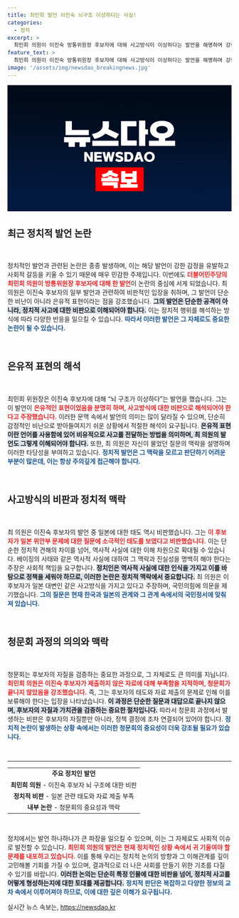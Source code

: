 ```yaml
---
title: 최민희 발언 이진숙 뇌구조 이상하다는 사실!
categories:
  - 정치
excerpt: >
  최민희 의원이 이진숙 방통위원장 후보자에 대해 사고방식이 이상하다는 발언을 해명하며 강한 반대 입장을 표명했다. 그는 일본에 대한 태도가 문제라며 국회 윤리위원회의 제소에도 불구하고 발언의 뜻을 분명히 했다. 클릭해서 자세한 내용을 확인하세요!
feature_text: >
  최민희 의원이 이진숙 방통위원장 후보자에 대해 사고방식이 이상하다는 발언을 해명하며 강한 반대 입장을 표명했다. 그는 일본에 대한 태도가 문제라며 국회 윤리위원회의 제소에도 불구하고 발언의 뜻을 분명히 했다. 클릭해서 자세한 내용을 확인하세요!
image: '/assets/img/newsdao_breakingnews.jpg'
---
```


<p><img src="/assets/img/newsdao_breakingnews.jpg" alt="cryptoinkorea 속보" /></p>

<h2 data-ke-size="size26">최근 정치적 발언 논란</h2>

<p data-ke-size="size16">&nbsp;</p>

<p>정치적인 발언과 관련된 논란은 종종 발생하며, 이는 해당 발언이 강한 감정을 유발하고 사회적 갈등을 키울 수 있기 때문에 매우 민감한 주제입니다. 이번에도 <b><span style="color: #ee2323;">더불어민주당의 최민희 의원이 방통위원장 후보자에 대해 한 발언</span></b>이 논란의 중심에 서게 되었습니다. 최 의원은 이진숙 후보자의 일부 발언과 관련하여 비판적인 입장을 취하며, 그 발언이 단순한 비난이 아니라 은유적 표현이라는 점을 강조했습니다. <b><span style="background-color: #21538527;">그의 발언은 단순한 공격이 아니라, 정치적 사고에 대한 비판으로 이해되어야 합니다.</span></b> 이는 정치적 행위를 해석하는 방식에 따라 다양한 반응을 일으킬 수 있습니다. <b><span style="color: #1a5490;">따라서 이러한 발언은 그 자체로도 중요한 논란이 될 수 있습니다.</span></b></p>

<p data-ke-size="size16">&nbsp;</p>

<h2 data-ke-size="size26">은유적 표현의 해석</h2>

<p data-ke-size="size16">&nbsp;</p>

<p>최민희 위원장은 이진숙 후보자에 대해 “뇌 구조가 이상하다”는 발언을 했습니다. 그는 이 발언이 <b><span style="color: #ee2323;">은유적인 표현이었음을 분명히 하며, 사고방식에 대한 비판으로 해석되어야 한다고 주장했습니다.</span></b> 이러한 문맥 속에서 발언의 의미는 많이 달라질 수 있으며, 단순히 감정적인 비난으로 받아들여지기 쉬운 상황에서 적절한 해석이 요구됩니다. <b><span style="background-color: #21538527;">은유적 표현이란 언어를 사용함에 있어 비유적으로 사고를 전달하는 방법을 의미하며, 최 의원의 발언도 그렇게 이해되어야 합니다.</span></b> 또한, 최 의원은 자신이 물었던 질문의 맥락을 설명하며 이러한 타당성을 부여하고 있습니다. <b><span style="color: #1a5490;">정치적 발언은 그 맥락을 모르고 판단하기 어려운 부분이 많은데, 이는 항상 주의깊게 접근해야 합니다.</span></b></p>

<p data-ke-size="size16">&nbsp;</p>

<h2 data-ke-size="size26">사고방식의 비판과 정치적 맥락</h2>

<p data-ke-size="size16">&nbsp;</p>

<p>최 의원은 이진숙 후보자의 발언 중 일본에 대한 태도 역시 비판했습니다. 그는 <b><span style="color: #ee2323;">이 후보자가 일본 위안부 문제에 대한 질문에 소극적인 태도를 보였다고 비판했습니다.</span></b> 이는 단순한 정치적 견해의 차이를 넘어, 역사적 사실에 대한 이해 차원으로 확대될 수 있습니다. 베이징의 사태와 같은 역사적 사실에 대하여 그 맥락과 진실성을 명백히 해야 한다는 주장은 사회적 책임을 요구합니다. <b><span style="background-color: #21538527;">정치인은 역사적 사실에 대한 인식을 가지고 이를 바탕으로 정책을 세워야 하므로, 이러한 논란은 정치적 맥락에서 중요합니다.</span></b> 최 의원은 이 후보자가 일본 대변인 같은 사고방식을 가지고 있다고 주장하며, 국민의힘에 의문을 제기했습니다. <b><span style="color: #1a5490;">그의 질문은 현재 한국과 일본의 관계와 그 관계 속에서의 국민정서에 맞춰져 있습니다.</span></b></p>

<p data-ke-size="size16">&nbsp;</p>

<h2 data-ke-size="size26">청문회 과정의 의의와 맥락</h2>

<p data-ke-size="size16">&nbsp;</p>

<p>청문회는 후보자의 자질을 검증하는 중요한 과정으로, 그 자체로도 큰 의미를 지닙니다. <b><span style="color: #ee2323;">최민희 의원은 이진숙 후보자가 제출하지 않은 자료에 대해 부족함을 지적하며, 청문회가 끝나지 않았음을 강조했습니다.</span></b> 즉, 그는 후보자의 태도와 자료 제출의 문제로 인해 이를 보류해야 한다는 입장을 나타냈습니다. <b><span style="background-color: #21538527;">이 과정은 단순한 질문과 대답으로 끝나지 않으며, 후보자의 자질과 가치관을 검증하는 중요한 절차입니다.</span></b> 따라서 청문회 과정에서 발생하는 비판은 후보자의 자질뿐만 아니라, 정책 결정에 조차 연결되어 있어야 합니다. <b><span style="color: #1a5490;">정치적 논란이 발생하는 상황 속에서는 이러한 청문회의 중요성이 더욱 강조될 필요가 있습니다.</span></b></p>

<p data-ke-size="size16">&nbsp;</p>

<hr/>

<table style="width:100%;">
<tr>
<td style="text-align: center; height: 17px;"><b>주요 정치인 발언</b></td>
</tr>
<tr>
<td style="text-align: center; height: 17px;"><b>최민희 의원</b> - 이진숙 후보자 뇌 구조에 대한 비판</td>
</tr>
<tr>
<td style="text-align: center; height: 17px;"><b>정치적 비판</b> - 일본 관련 태도와 자료 제출 부족</td>
</tr>
<tr>
<td style="text-align: center; height: 17px;"><b>내부 논란</b> - 청문회의 중요성과 맥락</td>
</tr>
</table>

<p data-ke-size="size16">&nbsp;</p>

<p>정치에서는 발언 하나하나가 큰 파장을 일으킬 수 있으며, 이는 그 자체로도 사회적 이슈로 발전할 수 있습니다. <b><span style="color: #ee2323;">최민희 의원의 발언은 현재 정치적인 상황 속에서 귀 기울여야 할 문제를 내포하고 있습니다.</span></b> 이를 통해 우리는 정치적 논의의 방향과 그 이해관계를 깊이 고민해볼 기회를 가질 수 있으며, 결과적으로 더 나은 사회를 만들기 위한 기초를 다질 수 있기를 바랍니다. <b><span style="background-color: #21538527;">이러한 논의는 단순히 특정 인물에 대한 비판을 넘어, 정치적 사고를 어떻게 형성하는지에 대한 토대를 제공합니다.</span></b> <b><span style="color: #1a5490;">정치적 판단은 복잡하고 다양한 정보의 교차 속에서 이루어져야 하므로, 이에 대한 깊은 이해가 요구됩니다.</span></b></p>
실시간 뉴스 속보는, <a href="https://newsdao.kr" rel="dofollow">https://newsdao.kr</a>


